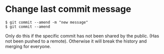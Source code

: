 # Change last commit message

```
$ git commit --amend -m "new message"
$ git commit --amend
```


Only do this if the specific commit has not been shared by the public. (Has not been pushed to a remote).
Otherwise it will break the history and merging for everyone.


